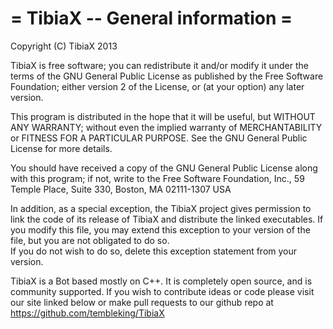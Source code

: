 = TibiaX -- General information =
==

Copyright (C) TibiaX 2013

  TibiaX is free software; you can redistribute it and/or modify
  it under the terms of the GNU General Public License as published by
  the Free Software Foundation; either version 2 of the License, or
  (at your option) any later version.

  This program is distributed in the hope that it will be useful,
  but WITHOUT ANY WARRANTY; without even the implied warranty of
  MERCHANTABILITY or FITNESS FOR A PARTICULAR PURPOSE.  See the
  GNU General Public License for more details.

  You should have received a copy of the GNU General Public License
  along with this program; if not, write to the Free Software
  Foundation, Inc., 59 Temple Place, Suite 330, Boston, MA  02111-1307  USA

  In addition, as a special exception, the TibiaX project
  gives permission to link the code of its release of TibiaX and distribute
  the linked executables. If you modify this file, you may extend this exception 
  to your version of the file, but you are not obligated to do so.  
  If you do not wish to do so, delete this exception statement from your version.

TibiaX is a Bot based mostly on C++. It is completely 
open source, and is community supported.
 If you wish to contribute ideas or code please visit 
our site linked below or make pull requests to our github repo at 
https://github.com/tembleking/TibiaX
